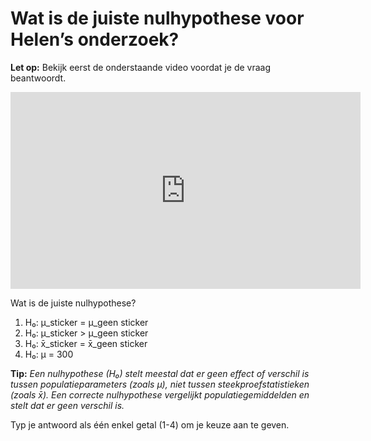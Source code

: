 # Wat is de juiste nulhypothese voor Helen’s onderzoek?

**Let op:** Bekijk eerst de onderstaande video voordat je de vraag beantwoordt.

<div align="center">
  <iframe width="560" height="315" src="https://www.youtube.com/embed/0zZYBALbZgg" frameborder="0" allowfullscreen></iframe>
</div>

Wat is de juiste nulhypothese?

1. H₀: μ_sticker = μ_geen sticker  
2. H₀: μ_sticker > μ_geen sticker  
3. H₀: x̄_sticker = x̄_geen sticker  
4. H₀: μ = 300

**Tip:** *Een nulhypothese (H₀) stelt meestal dat er geen effect of verschil is tussen populatieparameters (zoals μ), niet tussen steekproefstatistieken (zoals x̄). Een correcte nulhypothese vergelijkt populatiegemiddelden en stelt dat er geen verschil is.*


Typ je antwoord als één enkel getal (1-4) om je keuze aan te geven.
